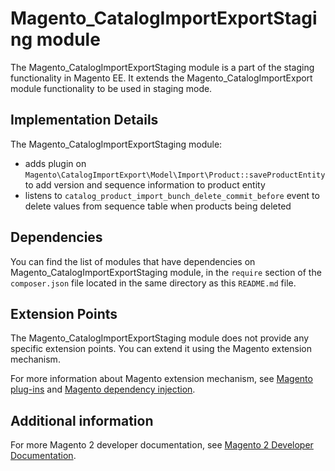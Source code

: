 # Magento_CatalogImportExportStaging module

The Magento_CatalogImportExportStaging module is a part of the staging functionality in Magento EE. It extends the Magento_CatalogImportExport module functionality to be used in staging mode.

## Implementation Details

The Magento_CatalogImportExportStaging module:

- adds plugin on `Magento\CatalogImportExport\Model\Import\Product::saveProductEntity` to add version and sequence information to product entity
- listens to `catalog_product_import_bunch_delete_commit_before` event to delete values from sequence table when products being deleted

## Dependencies

You can find the list of modules that have dependencies on Magento_CatalogImportExportStaging module, in the `require` section of the `composer.json` file located in the same directory as this `README.md` file.

## Extension Points

The Magento_CatalogImportExportStaging module does not provide any specific extension points. You can extend it using the Magento extension mechanism.

For more information about Magento extension mechanism, see [Magento plug-ins](https://devdocs.magento.com/guides/v2.4/extension-dev-guide/plugins.html) and [Magento dependency injection](https://devdocs.magento.com/guides/v2.4/extension-dev-guide/depend-inj.html).

## Additional information

For more Magento 2 developer documentation, see [Magento 2 Developer Documentation](https://devdocs.magento.com).

